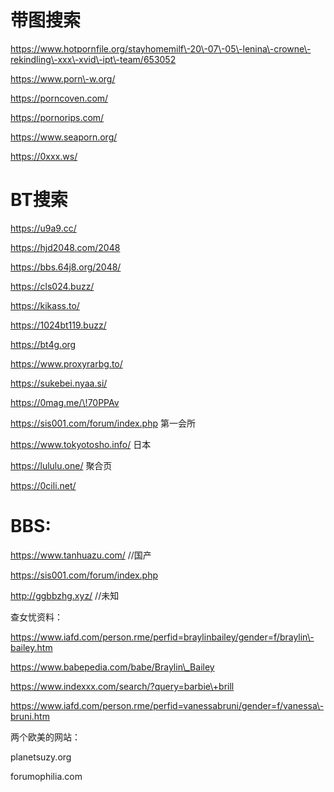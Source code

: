 

# 带图搜索

https://www.hotpornfile.org/stayhomemilf\-20\-07\-05\-lenina\-crowne\-rekindling\-xxx\-xvid\-ipt\-team/653052

https://www.porn\-w.org/

https://porncoven.com/

https://pornorips.com/

https://www.seaporn.org/

https://0xxx.ws/

# BT搜索

https://u9a9.cc/

https://hjd2048.com/2048

https://bbs.64j8.org/2048/

https://cls024.buzz/

https://kikass.to/

https://1024bt119.buzz/

https://bt4g.org

https://www.proxyrarbg.to/

https://sukebei.nyaa.si/

https://0mag.me/\!70PPAv

https://sis001.com/forum/index.php 第一会所

https://www.tokyotosho.info/ 日本

https://lululu.one/ 聚合页

https://0cili.net/

# BBS:

https://www.tanhuazu.com/ //国产

https://sis001.com/forum/index.php

http://ggbbzhg.xyz/ //未知

查女忧资料：

https://www.iafd.com/person.rme/perfid=braylinbailey/gender=f/braylin\-bailey.htm

https://www.babepedia.com/babe/Braylin\_Bailey

https://www.indexxx.com/search/?query=barbie\+brill

https://www.iafd.com/person.rme/perfid=vanessabruni/gender=f/vanessa\-bruni.htm

两个欧美的网站：

planetsuzy.org

forumophilia.com
